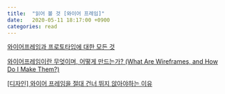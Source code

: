 ```yaml
---
title:  "읽어 볼 것 [와이어 프레임]"
date:   2020-05-11 18:17:00 +0900
categories: read
---
```


[와이어프레임과 프로토타입에 대한 모든 것](https://blogs.adobe.com/creativedialogue/design-ko/everything-you-need-to-know-about-wireframes-and-prototypes)

[와이어프레임이란 무엇이며, 어떻게 만드는가? (What Are Wireframes, and How Do I Make Them?)](https://www.vobour.com/%EC%99%80%EC%9D%B4%EC%96%B4%ED%94%84%EB%A0%88%EC%9E%84%EC%9D%B4%EB%9E%80-%EB%AC%B4%EC%97%87%EC%9D%B4%EB%A9%B0-%EC%96%B4%EB%96%BB%EA%B2%8C-%EB%A7%8C%EB%93%9C%EB%8A%94%EA%B0%80-what-are-wiref)

[[디자인] 와이어 프레임을 절대 건너 뛰지 않아야하는 이유](https://www.vobour.com/-%EB%94%94%EC%9E%90%EC%9D%B8-%EC%99%80%EC%9D%B4%EC%96%B4-%ED%94%84%EB%A0%88%EC%9E%84%EC%9D%84-%EC%A0%88%EB%8C%80-%EA%B1%B4%EB%84%88-%EB%9B%B0%EC%A7%80-%EC%95%8A%EC%95%84%EC%95%BC%ED%95%98%EB%8A%94-%EC%9D%B4%EC%9C%A0)